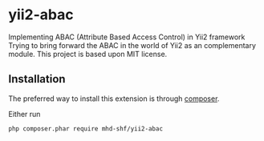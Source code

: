 # yii2-abac
Implementing ABAC (Attribute Based Access Control) in Yii2 framework
Trying to bring forward the ABAC in the world of Yii2 as an complementary module.
This project is based upon MIT license.


Installation
------------

The preferred way to install this extension is through [composer](http://getcomposer.org/download/).

Either run

```
php composer.phar require mhd-shf/yii2-abac
```

